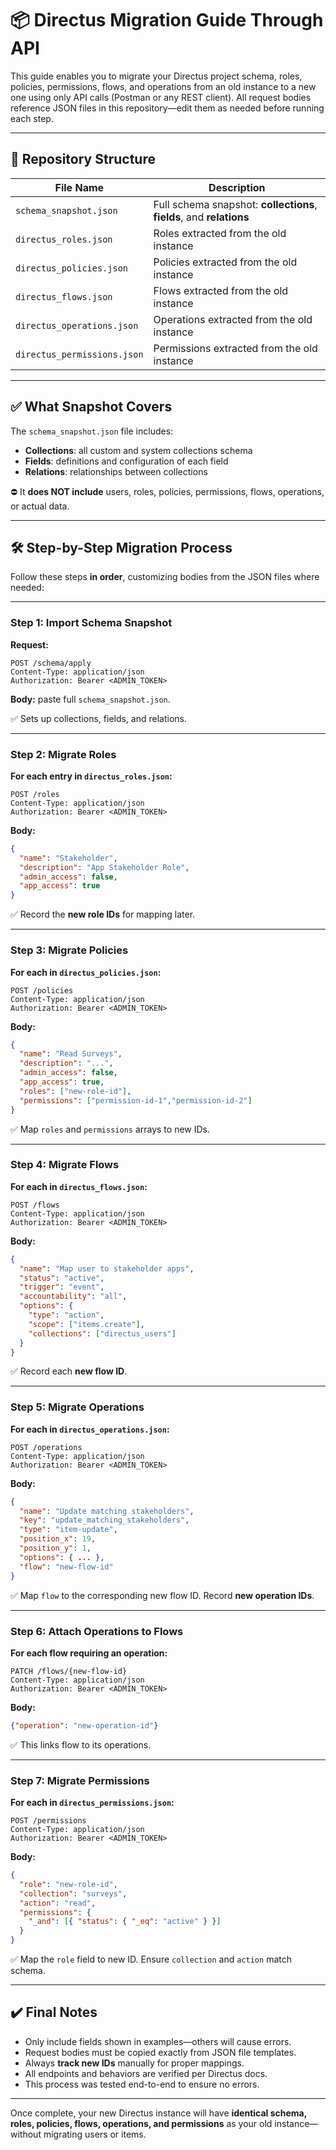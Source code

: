 # 📦 Directus Migration Guide Through API

This guide enables you to migrate your Directus project schema, roles, policies, permissions, flows, and operations from an old instance to a new one using only API calls (Postman or any REST client). All request bodies reference JSON files in this repository—edit them as needed before running each step.

---

## 📁 Repository Structure

| File Name                   | Description                                                          |
| --------------------------- | -------------------------------------------------------------------- |
| `schema_snapshot.json`      | Full schema snapshot: **collections**, **fields**, and **relations** |
| `directus_roles.json`       | Roles extracted from the old instance                                |
| `directus_policies.json`    | Policies extracted from the old instance                             |
| `directus_flows.json`       | Flows extracted from the old instance                                |
| `directus_operations.json`  | Operations extracted from the old instance                           |
| `directus_permissions.json` | Permissions extracted from the old instance                          |

---

## ✅ What Snapshot Covers

The `schema_snapshot.json` file includes:

* **Collections**: all custom and system collections schema
* **Fields**: definitions and configuration of each field
* **Relations**: relationships between collections

⛔ It **does NOT include** users, roles, policies, permissions, flows, operations, or actual data.

---

## 🛠️ Step-by-Step Migration Process

Follow these steps **in order**, customizing bodies from the JSON files where needed:

---

### Step 1: Import Schema Snapshot

**Request:**

```
POST /schema/apply
Content-Type: application/json
Authorization: Bearer <ADMIN_TOKEN>
```

**Body:** paste full `schema_snapshot.json`.

✅ Sets up collections, fields, and relations.

---

### Step 2: Migrate Roles

**For each entry in `directus_roles.json`:**

```
POST /roles
Content-Type: application/json
Authorization: Bearer <ADMIN_TOKEN>
```

**Body:**

```json
{
  "name": "Stakeholder",
  "description": "App Stakeholder Role",
  "admin_access": false,
  "app_access": true
}
```

✅ Record the **new role IDs** for mapping later.

---

### Step 3: Migrate Policies

**For each in `directus_policies.json`:**

```
POST /policies
Content-Type: application/json
Authorization: Bearer <ADMIN_TOKEN>
```

**Body:**

```json
{
  "name": "Read Surveys",
  "description": "...",
  "admin_access": false,
  "app_access": true,
  "roles": ["new-role-id"],
  "permissions": ["permission-id-1","permission-id-2"]
}
```

✅ Map `roles` and `permissions` arrays to new IDs.

---

### Step 4: Migrate Flows

**For each in `directus_flows.json`:**

```
POST /flows
Content-Type: application/json
Authorization: Bearer <ADMIN_TOKEN>
```

**Body:**

```json
{
  "name": "Map user to stakeholder apps",
  "status": "active",
  "trigger": "event",
  "accountability": "all",
  "options": {
    "type": "action",
    "scope": ["items.create"],
    "collections": ["directus_users"]
  }
}
```

✅ Record each **new flow ID**.

---

### Step 5: Migrate Operations

**For each in `directus_operations.json`:**

```
POST /operations
Content-Type: application/json
Authorization: Bearer <ADMIN_TOKEN>
```

**Body:**

```json
{
  "name": "Update matching stakeholders",
  "key": "update_matching_stakeholders",
  "type": "item-update",
  "position_x": 19,
  "position_y": 1,
  "options": { ... },
  "flow": "new-flow-id"
}
```

✅ Map `flow` to the corresponding new flow ID. Record **new operation IDs**.

---

### Step 6: Attach Operations to Flows

**For each flow requiring an operation:**

```
PATCH /flows/{new-flow-id}
Content-Type: application/json
Authorization: Bearer <ADMIN_TOKEN>
```

**Body:**

```json
{"operation": "new-operation-id"}
```

✅ This links flow to its operations.

---

### Step 7: Migrate Permissions

**For each in `directus_permissions.json`:**

```
POST /permissions
Content-Type: application/json
Authorization: Bearer <ADMIN_TOKEN>
```

**Body:**

```json
{
  "role": "new-role-id",
  "collection": "surveys",
  "action": "read",
  "permissions": {
    "_and": [{ "status": { "_eq": "active" } }]
  }
}
```

✅ Map the `role` field to new ID. Ensure `collection` and `action` match schema.

---

## ✔️ Final Notes

* Only include fields shown in examples—others will cause errors.
* Request bodies must be copied exactly from JSON file templates.
* Always **track new IDs** manually for proper mappings.
* All endpoints and behaviors are verified per Directus docs.
* This process was tested end-to-end to ensure no errors.

---

Once complete, your new Directus instance will have **identical schema, roles, policies, flows, operations, and permissions** as your old instance—without migrating users or items.
